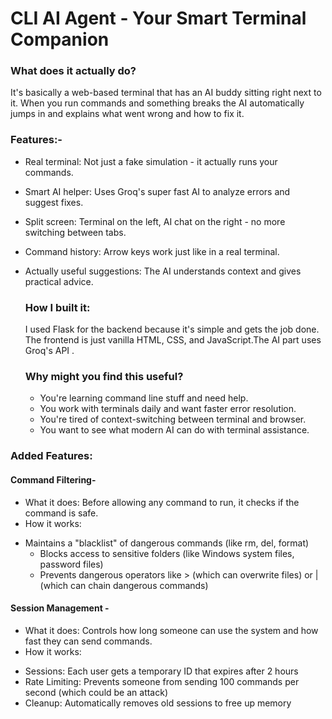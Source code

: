 # CLI AI Agent - Your Smart Terminal Companion

### What does it actually do?
It's basically a web-based terminal that has an AI buddy sitting right next to it. When you run commands and something breaks the AI automatically jumps in and explains what went wrong and how to fix it.

### Features:-
* Real terminal: Not just a fake simulation - it actually runs your commands.
* Smart AI helper: Uses Groq's super fast AI to analyze errors and suggest fixes.
* Split screen: Terminal on the left, AI chat on the right - no more switching between tabs.
* Command history: Arrow keys work just like in a real terminal.
* Actually useful suggestions: The AI understands context and gives practical advice.

  ### How I built it:
  I used Flask for the backend because it's simple and gets the job done. The frontend is just vanilla HTML, CSS, and JavaScript.The AI part uses Groq's API .

  ### Why might you find this useful?
  - You're learning command line stuff and need help.
  - You work with terminals daily and want faster error resolution.
  - You're tired of context-switching between terminal and browser.
  - You want to see what modern AI can do with terminal assistance.
 
 ### Added Features:
 #### Command Filtering-
 * What it does: Before allowing any command to run, it checks if the command is safe.
 * How it works:
  -	Maintains a "blacklist" of dangerous commands (like rm, del, format)
	- Blocks access to sensitive folders (like Windows system files, password files)
	- Prevents dangerous operators like > (which can overwrite files) or | (which can chain dangerous commands)

  #### Session Management -
  * What it does: Controls how long someone can use the system and how fast they can send commands.
  * How it works:
   -	Sessions: Each user gets a temporary ID that expires after 2 hours
   - Rate Limiting: Prevents someone from sending 100 commands per second (which could be an attack)
   -	Cleanup: Automatically removes old sessions to free up memory



